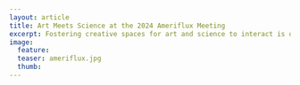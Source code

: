 ```yaml
---
layout: article
title: Art Meets Science at the 2024 Ameriflux Meeting
excerpt: Fostering creative spaces for art and science to interact is of particular importance, because it generates conditions for novel ideas and meaningful impact beyond each discipline. Following this, in early September the FLUXNET Outreach Working Group took to the 2024 Ameriflux Annual Meeting to promote a dialogue between the FLUXNET artists in residence and the greater flux tower community.
image:
  feature:
  teaser: ameriflux.jpg
  thumb:
---
```

